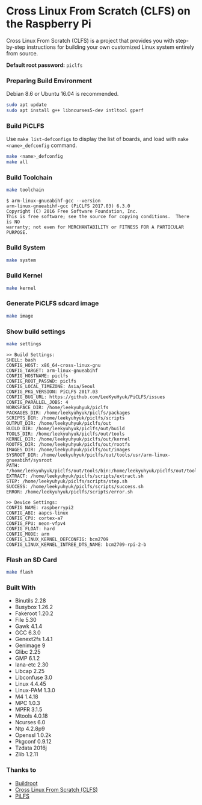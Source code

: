 # Cross Linux From Scratch (CLFS) on the Raspberry Pi

Cross Linux From Scratch (CLFS) is a project that provides you with step-by-step instructions for building your own customized Linux system entirely from source.

**Default root password:** `piclfs`

### Preparing Build Environment

Debian 8.6 or Ubuntu 16.04 is recommended.

``` bash
sudo apt update
sudo apt install g++ libncurses5-dev intltool gperf
```

### Build PiCLFS

Use `make list-defconfigs` to display the list of boards, and load with `make <name>_defconfig` command.

``` bash
make <name>_defconfig
make all
```

### Build Toolchain

``` bash
make toolchain
```

```
$ arm-linux-gnueabihf-gcc --version
arm-linux-gnueabihf-gcc (PiCLFS 2017.03) 6.3.0
Copyright (C) 2016 Free Software Foundation, Inc.
This is free software; see the source for copying conditions.  There is NO
warranty; not even for MERCHANTABILITY or FITNESS FOR A PARTICULAR PURPOSE.
```

### Build System

``` bash
make system
```

### Build Kernel

``` bash
make kernel
```

### Generate PiCLFS sdcard image

``` bash
make image
```

### Show build settings
``` bash
make settings
```

```
>> Build Settings:
SHELL: bash
CONFIG_HOST: x86_64-cross-linux-gnu
CONFIG_TARGET: arm-linux-gnueabihf
CONFIG_HOSTNAME: piclfs
CONFIG_ROOT_PASSWD: piclfs
CONFIG_LOCAL_TIMEZONE: Asia/Seoul
CONFIG_PKG_VERSION: PiCLFS 2017.03
CONFIG_BUG_URL: https://github.com/LeeKyuHyuk/PiCLFS/issues
CONFIG_PARALLEL_JOBS: 4
WORKSPACE_DIR: /home/leekyuhyuk/piclfs
PACKAGES_DIR: /home/leekyuhyuk/piclfs/packages
SCRIPTS_DIR: /home/leekyuhyuk/piclfs/scripts
OUTPUT_DIR: /home/leekyuhyuk/piclfs/out
BUILD_DIR: /home/leekyuhyuk/piclfs/out/build
TOOLS_DIR: /home/leekyuhyuk/piclfs/out/tools
KERNEL_DIR: /home/leekyuhyuk/piclfs/out/kernel
ROOTFS_DIR: /home/leekyuhyuk/piclfs/out/rootfs
IMAGES_DIR: /home/leekyuhyuk/piclfs/out/images
SYSROOT_DIR: /home/leekyuhyuk/piclfs/out/tools/usr/arm-linux-gnueabihf/sysroot
PATH: "/home/leekyuhyuk/piclfs/out/tools/bin:/home/leekyuhyuk/piclfs/out/tools/sbin:/home/leekyuhyuk/piclfs/out/tools/usr/bin:/home/leekyuhyuk/piclfs/out/tools/usr/sbin:/home/leekyuhyuk/bin:/home/leekyuhyuk/.local/bin:/usr/local/sbin:/usr/local/bin:/usr/sbin:/usr/bin:/sbin:/bin:/usr/games:/usr/local/games:/snap/bin"
EXTRACT: /home/leekyuhyuk/piclfs/scripts/extract.sh
STEP: /home/leekyuhyuk/piclfs/scripts/step.sh
SUCCESS: /home/leekyuhyuk/piclfs/scripts/success.sh
ERROR: /home/leekyuhyuk/piclfs/scripts/error.sh

>> Device Settings:
CONFIG_NAME: raspberrypi2
CONFIG_ABI: aapcs-linux
CONFIG_CPU: cortex-a7
CONFIG_FPU: neon-vfpv4
CONFIG_FLOAT: hard
CONFIG_MODE: arm
CONFIG_LINUX_KERNEL_DEFCONFIG: bcm2709
CONFIG_LINUX_KERNEL_INTREE_DTS_NAME: bcm2709-rpi-2-b
```

### Flash an SD Card

``` bash
make flash
```

### Built With

- Binutils 2.28
- Busybox 1.26.2
- Fakeroot 1.20.2
- File 5.30
- Gawk 4.1.4
- GCC 6.3.0
- Genext2fs 1.4.1
- Genimage 9
- Glibc 2.25
- GMP 6.1.2
- Iana-etc 2.30
- Libcap 2.25
- Libconfuse 3.0
- Linux 4.4.45
- Linux-PAM 1.3.0
- M4 1.4.18
- MPC 1.0.3
- MPFR 3.1.5
- Mtools 4.0.18
- Ncurses 6.0
- Ntp 4.2.8p9
- Openssl 1.0.2k
- Pkgconf 0.9.12
- Tzdata 2016j
- Zlib 1.2.11

### Thanks to

- [Buildroot](https://buildroot.org)
- [Cross Linux From Scratch (CLFS)](http://clfs.org)
- [PiLFS](http://www.intestinate.com/pilfs/)
